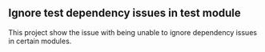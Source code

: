 ## Ignore test dependency issues in test module ##

This project show the issue with being unable to ignore dependency issues in certain modules.
